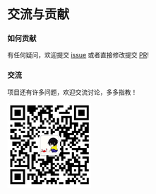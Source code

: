 
# 交流与贡献

### 如何贡献

有任何疑问，欢迎提交 [issue](https://github.com/mopacha/vue-ssr-admin/issues) 或者直接修改提交 [PR](https://github.com/mopacha/vue-ssr-admin/pulls)!


### 交流

项目还有许多问题，欢迎交流讨论，多多指教！

![PNG](../imgs/weixin.png)



